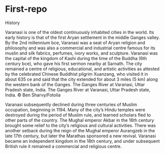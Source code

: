 # First-repo
History

Varanasi is one of the oldest continuously inhabited cities in the world. Its early history is that of the first Aryan settlement in the middle Ganges valley. By the 2nd millennium bce, Varanasi was a seat of Aryan religion and philosophy and was also a commercial and industrial centre famous for its muslin and silk fabrics, perfumes, ivory works, and sculpture. Varanasi was the capital of the kingdom of Kashi during the time of the Buddha (6th century bce), who gave his first sermon nearby at Sarnath. The city remained a centre of religious, educational, and artistic activities as attested by the celebrated Chinese Buddhist pilgrim Xuanzang, who visited it in about 635 ce and said that the city extended for about 3 miles (5 km) along the western bank of the Ganges.
The Ganges River at Varanasi, Uttar Pradesh state, India.
The Ganges River at Varanasi, Uttar Pradesh state, India.
© Ben Sharvy/Fotolia

Varanasi subsequently declined during three centuries of Muslim occupation, beginning in 1194. Many of the city’s Hindu temples were destroyed during the period of Muslim rule, and learned scholars fled to other parts of the country. The Mughal emperor Akbar in the 16th century brought some relief to the city’s religious and cultural activities. There was another setback during the reign of the Mughal emperor Aurangzeb in the late 17th century, but later the Marathas sponsored a new revival. Varanasi became an independent kingdom in the 18th century, and under subsequent British rule it remained a commercial and religious centre.
